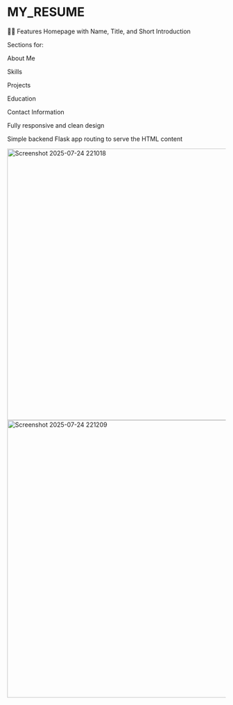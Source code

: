 # MY_RESUME

🧑‍💻 Features
Homepage with Name, Title, and Short Introduction

Sections for:

About Me

Skills

Projects

Education

Contact Information

Fully responsive and clean design

Simple backend Flask app routing to serve the HTML content

<img width="1344" height="626" alt="Screenshot 2025-07-24 221018" src="https://github.com/user-attachments/assets/d23f484d-c9db-4be5-9400-3a55332d989d" />

<img width="1365" height="640" alt="Screenshot 2025-07-24 221209" src="https://github.com/user-attachments/assets/6c532d37-954b-42b8-b42d-9253bc8ac0d6" />

